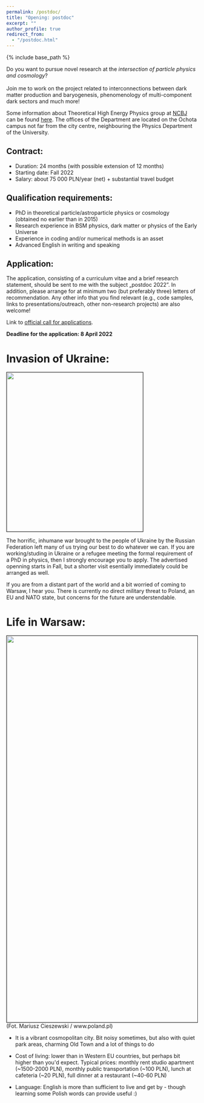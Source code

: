 ```yaml
---
permalink: /postdoc/
title: "Opening: postdoc"
excerpt: ""
author_profile: true
redirect_from:
  - "/postdoc.html"
---
```


{% include base_path %}

Do you want to pursue novel research at the _intersection of particle physics and cosmology_? <br><br>
Join me to work on the project related to interconnections between dark matter production and baryogenesis, phenomenology of multi-component dark sectors and much more!

Some information about Theoretical High Energy Physics group at <a href="https://www.ncbj.gov.pl/en"> NCBJ </a> can be found <a href="https://www.ncbj.gov.pl/en/particle-theory-group"> here</a>. The offices of the Department are located on the Ochota campus not far from the city centre, neighbouring the Physics Department of the University.

Contract:
--------
* Duration: 24 months (with possible extension of 12 months)
* Starting date: Fall 2022
* Salary: about 75 000 PLN/year (net) + substantial travel budget

Qualification requirements:
--------

* PhD in theoretical particle/astroparticle physics or cosmology <br>
(obtained no earlier than in 2015)
* Research experience in BSM physics, dark matter or physics of the Early Universe
* Experience in coding and/or numerical methods is an asset
* Advanced English in writing and speaking

Application:
--------

The application, consisting of a curriculum vitae and a brief research statement, should be sent to me with the subject „postdoc 2022”. In addition, please arrange for at minimum two (but preferably three) letters of recommendation. Any other info that you find relevant (e.g., code samples, links to presentations/outreach, other non-research projects) are also welcome!

Link to <a href="https://www.ncbj.gov.pl/en/praca/post-doc-theoretical-physics-bp2"> official call for applications</a>.

**Deadline for the application: 8 April 2022**

Invasion of Ukraine:
======
<img src="http://ahryczuk.github.io/files/UAflag.png" height="420px" width="360px" border="1px">

The horrific, inhumane war brought to the people of Ukraine by the Russian Federation left many of us trying our best to do whatever we can. If you are working/studing in Ukraine or a refugee meeting the formal requirement of a PhD in physics, then I strongly encourage you to apply. The advertised openning starts in Fall, but a shorter visit esentially immediately could be arranged as well.

If you are from a distant part of the world and a bit worried of coming to Warsaw, I hear you. There is currently no direct military threat to Poland, an EU and NATO state, but concerns for the future are understendable.


Life in Warsaw:
======

<img src="http://ahryczuk.github.io/files/warszawa.jpg" height="1020px" width="560px" border="1px">
<br>
(Fot. Mariusz Cieszewski / www.poland.pl)


* It is a vibrant cosmopolitan city. Bit noisy sometimes, but also with quiet park areas, charming Old Town and a lot of things to do

* Cost of living: lower than in Western EU countries, but perhaps bit higher than you'd expect. Typical prices: monthly rent studio apartment (~1500-2000 PLN), monthly public transportation (~100 PLN), lunch at cafeteria (~20 PLN), full dinner at a restaurant (~40-60 PLN)

* Language: English is more than sufficient to live and get by - though learning some Polish words can provide useful :)
